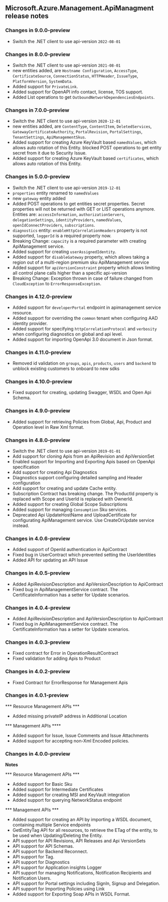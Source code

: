 ## Microsoft.Azure.Management.ApiManagment release notes

### Changes in 9.0.0-preview

- Switch the .NET client to use api-version `2022-08-01`

### Changes in 8.0.0-preview

- Switch the .NET client to use api-version `2021-08-01`
- new entities added, are `Hostname Configuration`, `AccessType`, `CertificateSource`, `ConnectionStatus`, `HTTPHeader`, `IssueType`, `PlatformVersion`, `SystemData`.
- Added support for `PrivateLink`.
- Added support for OpenAPI info contact, license, TOS support.
- Added List operations to get `OutboundNetworkDependenciesEndpoints`.

### Changes in 7.0.0-preview

- Switch the .NET client to use api-version `2020-12-01`
- new entities added, are `ContentType`, `ContentItem`, `DeletedServices`, `GatewayCertificateAuthority`, `PortalRevision`, `PortalSettings`, `TenantSettings`, `ApiManagementSkus`.
- Added support for creating Azure KeyVault based `namedValues`, which allows auto rotation of this Entity. blocked POST operations to get entity secret from it due to Security Issue.
- Added support for creating Azure KeyVault based `certificates`, which allows auto rotation of this Entity.

### Changes in 5.0.0-preview

- Switch the .NET client to use api-version `2019-12-01`
- `properties` entity renamed to `namedValues`
- new `gateway` entity added
- Added POST operations to get entities secret properties. Secret properties will not be returned with GET or LIST operations anymore. Entities are: `accessInformation`, `authorizationServers`, `delegationSettings`, `identityProviders`, `namedValues`, `openIdConnectProviders`, `subscriptions`.
- `diagnostics` entity: `enableHttpCorrelationHeaders` property is not supported, `loggerId` is a required property now.
- Breaking Change: `capacity` is a required parameter with creating ApiManagement service.
- Added support for creating `userAssignedIdentity`.
- Added support for `disableGateway` property, which allows taking a region out of a multi-region premium sku ApiManagement service
- Added support for `apiVersionConstraint` property which allows limiting all control plane calls higher than a specific api-version
- Breaking Change: Exception thrown in case of failure changed from `CloudException` to `ErrorResponseException`.

### Changes in 4.12.0-preview

- Added support for `developerPortal` endpoint in apimanagement service resource.
- Added support for overriding the `common` tenant when configuring AAD identity provider.
- Added support for specifying `httpCorrelationProtocol` and `verbosity` when configuring diagnostics on global and api level.
- Added support for importing OpenApi 3.0 document in Json format.

### Changes in 4.11.0-preview

- Removed id validation on `groups`, `apis`, `products`, `users` and `backend` to unblock existing customers to onboard to new sdks

### Changes in 4.10.0-preview

- Fixed support for creating, updating Swagger, WSDL and Open Api Schema.

### Changes in 4.9.0-preview

- Added support for retrieving Policies from Global, Api, Product and Operation level in Raw Xml format.

### Changes in 4.8.0-preview

- Switch the .NET client to use api-version `2019-01-01`
- Add support for cloning Apis from an ApiRevision and ApiVersionSet
- Enabled support for Importing and Exporting Apis based on OpenApi specification
- Add support for creating Api Diagnostics
- Diagnostics support configuring detailed sampling and Header configuration
- Add support for creating and update Cache entity.
- Subscription Contract has breaking change. The ProductId property is replaced with Scope and UserId is replaced with OwnerId.
- Added support for creating Global Scope Subscriptions
- Added support for managing `Consumption` Sku services.
- Deprecated Api UpdateHostName and UploadCertificate for configurating ApiManagement service. Use CreateOrUpdate service instead.

### Changes in 4.0.6-preview

- Added support of OpenId authentication in ApiContract
- Fixed bug in UserContract which prevented setting the UserIdentities
- Added API for updating an API Issue

### Changes in 4.0.5-preview

- Added ApiRevisionDescription and ApiVersionDescription to ApiContract
- Fixed bug in ApiManagementService contract. The CertificateInformation has a setter for Update scenarios.

### Changes in 4.0.4-preview

- Added ApiRevisionDescription and ApiVersionDescription to ApiContract
- Fixed bug in ApiManagementService contract. The CertificateInformation has a setter for Update scenarios.

### Changes in 4.0.3-preview

- Fixed contract for Error in OperationResultContract
- Fixed validation for adding Apis to Product

### Changes in 4.0.2-preview

- Fixed Contract for ErrorResponse for Management Apis

### Changes in 4.0.1-preview

*** Resource Management APIs ***

- Added missing privateIP address in Additional Location

*** Management APIs ****

- Added support for Issue, Issue Comments and Issue Attachments
- Added support for accepting non-Xml Encoded policies.

### Changes in 4.0.0-preview

**Notes**

*** Resource Management APIs ***
- Added support for Basic Sku
- Added support for Intermediate Certificates
- Added support for creating MSI and KeyVault integration
- Added support for querying NetworkStatus endpoint

*** Management APIs ***
- Added support for creating an API by importing a WSDL document, containing multiple Service endpoints
- GetEntityTag API for all resources, to retrieve the ETag of the entity, to be used when Updating/Deleting the Entity.
- API support for API Revisions, API Releases and Api VersionSets
- API support for API Schemas.
- API support for Backend Reconnect.
- API support for Tag.
- API support for Diagnostics
- API support for Application insights Logger
- API support for managing Notifications, Notification Recipients and Notification Users.
- API support for Portal settings including SignIn, Signup and Delegation.
- API support for Importing Policies using Link
- Added support for Exporting Soap APIs in WSDL Format.